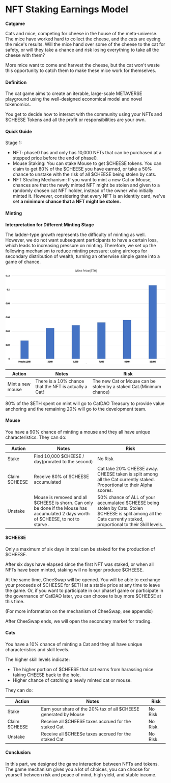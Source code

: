 # NFT Staking Earnings Model

**Catgame**

Cats and mice, competing for cheese in the house of the meta-universe. The mice have worked hard to collect the cheese, and the cats are eyeing the mice's results. Will the mice hand over some of the cheese to the cat for safety, or will they take a chance and risk losing everything to take all the cheese with them?

More mice want to come and harvest the cheese, but the cat won't waste this opportunity to catch them to make these mice work for themselves.

#### Definition

The cat game aims to create an iterable, large-scale METAVERSE playground using the well-designed economical model and novel tokenomics.

You get to decide how to interact with the community using your NFTs and $CHEESE Tokens and all the profit or responsibilities are your own.

#### Quick Guide

Stage 1:

* NFT: phase0 has and only has 10,000 NFTs that can be purchased at a stepped price before the end of phase0.
* Mouse Staking: You can stake Mouse to get $CHEESE tokens. You can claim to get 80% of the $CHEESE you have earned, or take a 50% chance to unstake with the risk of all $CHEESE being stolen by cats.
* NFT Stealing Mechanism: If you want to mint a new Cat or Mouse, chances are that the newly minted NFT might be stolen and given to a randomly chosen cat NFT holder, instead of the owner who initially minted it. However, considering that every NFT is an identity card, we've set **a minimum chance that a NFT might be stolen.**

#### Minting

**Interpretation for Different Minting Stage**

The ladder-type growth represents the difficulty of minting as well. However, we do not want subsequent participants to have a certain loss, which leads to increasing pressure on minting. Therefore, we set up the following mechanism to reduce minting pressure: using airdrops for secondary distribution of wealth, turning an otherwise simple game into a game of chance.

![](<../.gitbook/assets/cat3 (1).jpg>)

| Action           | Notes                                                 | Risk                                                                |
| ---------------- | ----------------------------------------------------- | ------------------------------------------------------------------- |
| Mint a new mouse | There is a 10% chance that the NFT is actually a Cat! | The new Cat or Mouse can be stolen by a staked Cat.(Minimum chance) |

80% of the $ETH spent on mint will go to CatDAO Treasury to provide value anchoring and the remaining 20% will go to the development team.

#### Mouse

You have a 90% chance of minting a mouse and they all have unique characteristics. They can do:

| Action        | Notes                                                                                                                                | Risk                                                                                                                                                                 |
| ------------- | ------------------------------------------------------------------------------------------------------------------------------------ | -------------------------------------------------------------------------------------------------------------------------------------------------------------------- |
| Stake         | Find 10,000 $CHEESE / day(prorated to the second)                                                                                    | No Risk                                                                                                                                                              |
| Claim $CHEESE | Receive 80% of $CHEESE accumulated                                                                                                   | Cat take 20% CHEESE away. CHEESE taken is split among all the Cat currently staked. Proportional to their Alpha scores.                                              |
| Unstake       | Mouse is removed and all $CHEESE is shorn. Can only be done if the Mouse has accumulated 2 days worth of $CHEESE, to not to starve . | 50% chance of ALL of your accumulated $CHEESE being stolen by Cats. Stolen $CHEESE is split among all the Cats currently staked, proportional to their Skill levels. |

#### $CHEESE

Only a maximum of six days in total can be staked for the production of $CHEESE.

After six days have elapsed since the first NFT was staked, or when all NFTs have been minted, staking will no longer produce $CHEESE.

At the same time, CheeSwap will be opened. You will be able to exchange your proceeds of $CHEESE for $ETH at a stable price at any time to leave the game. Or, if you want to participate in our phase1 game or participate in the governance of CatDAO later, you can choose to buy more $CHEESE at this time.

(For more information on the mechanism of CheeSwap, see appendix)

After CheeSwap ends, we will open the secondary market for trading.

#### Cats

You have a 10% chance of minting a Cat and they all have unique characteristics and skill levels.

The higher skill levels indicate:

* The higher portion of $CHEESE that cat earns from harassing mice taking CHEESE back to the hole.
* Higher chance of catching a newly minted cat or mouse.

They can do:

| Action        | Notes                                                            | Risk     |
| ------------- | ---------------------------------------------------------------- | -------- |
| Stake         | Earn your share of the 20% tax of all $CHEESE generated by Mouse | No Risk  |
| Claim $CHEESE | Receive all $CHEESE taxes accrued for the staked Cat             | No Risk. |
| Unstake       | Receive all $CHEESe taxes accrued for the staked Cat             | No Risk. |

#### Conclusion:

In this part, we designed the game interaction between NFTs and tokens. The game mechanism gives you a lot of choices, you can choose for yourself between risk and peace of mind, high yield,  and stable income.
